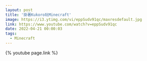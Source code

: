 ```yaml
---
layout: post
title: '掛著Kukoro玩Minecraft'
image: https://i3.ytimg.com/vi/eppSudv91qc/maxresdefault.jpg
link: https://www.youtube.com/watch?v=eppSudv91qc
date: 2022-04-21 00:00:03
tags:
  - Minecraft
---
```


{% youtube page.link %}
